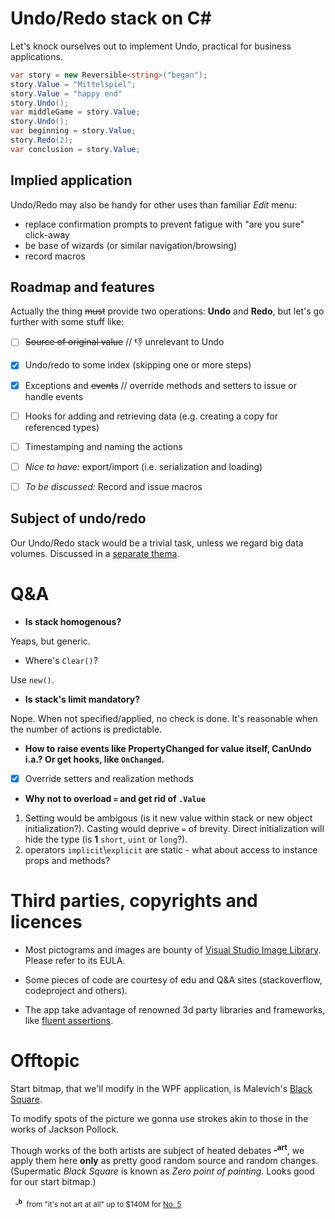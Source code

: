 # Undo/Redo stack on C#
Let's knock ourselves out to implement Undo, practical for business applications.
```csharp
var story = new Reversible<string>("began");
story.Value = "Mittelspiel";
story.Value = "happy end"
story.Undo();
var middleGame = story.Value;
story.Undo();
var beginning = story.Value;
story.Redo(2);
var conclusion = story.Value;
```

## Implied application
Undo/Redo may also be handy for other uses than familiar *Edit* menu:
+ replace confirmation prompts to prevent fatigue with "are you sure" click-away
+ be base of wizards (or similar navigation/browsing)
+ record macros

## Roadmap and features
Actually the thing ~~must~~ provide two operations: **Undo** and **Redo**, but let's go further with some stuff like:  
- [ ] ~~Source of original value~~ // :-1: unrelevant to Undo
- [x] Undo/redo to some index (skipping one or more steps)
- [x] Exceptions and ~~events~~ // override methods and setters to issue or handle events
- [ ] Hooks for adding and retrieving data (e.g. creating a copy for referenced types)
- [ ] Timestamping and naming the actions
- [ ] *Nice to have:* export/import (i.e. serialization and loading)
- [ ] *To be discussed:* Record and issue macros


## Subject of undo/redo
Our Undo/Redo stack would be a trivial task, unless we regard big data volumes.
Discussed in a [separate thema](readme+/big_subjects_of_undo.md).

# Q&A
+ **Is stack homogenous?**

Yeaps, but generic.
+ Where's `Clear()`? 

Use `new()`.
+ **Is stack's limit mandatory?**

Nope. When not specified/applied, no check is done. It's reasonable when the number of actions is predictable.
+ **How to raise events like PropertyChanged for value itself, CanUndo i.a.? Or get hooks, like <code>OnChanged</code>.**
- [x] Override setters and realization methods

+ **Why not to overload `=` and get rid of `.Value`**

1) Setting would be ambigous (is it new value within stack or new object initialization?). Casting would deprive `=` of brevity. Direct initialization will hide the type (is **1** `short`, `uint` or `long`?).
2) operators `implicit`\\`explicit` are static - what about access to instance props and methods?

# Third parties, copyrights and licences
- Most pictograms and images are bounty of [Visual Studio Image Library](https://www.microsoft.com/en-us/download/details.aspx?id=35825). Please refer to its EULA.

- Some pieces of code are courtesy of edu and Q&A sites (stackoverflow, codeproject and others).

- The app take advantage of renowned 3d party libraries and frameworks, like [fluent assertions](https://fluentassertions.com/).

# Offtopic
Start bitmap, that we'll modify in the WPF application, is Malevich's [Black Square](https://en.wikipedia.org/wiki/Black_Square_(painting)). 

To modify spots of the picture we gonna use strokes akin to those in the works of Jackson Pollock.

Though works of the both artists are subject of heated debates&nbsp;<sup>**_art**</sup>, we apply them here **only** as pretty good random source and random changes.\
(Supermatic *Black Square* is known as *Zero point of painting*. Looks good for our start bitmap.)

&nbsp;&nbsp;<sub><sup>**_b**</sup>&nbsp;&nbsp;from "it's not art at all" up to $140M for [No. 5](https://en.wikipedia.org/wiki/No._5,_1948)</sub>
